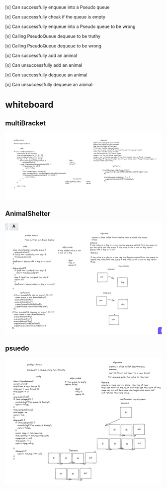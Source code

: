 
[x] Can successfully enqueue into a Pseudo queue


[x] Can successfully cheak if the queue is empty


[x] Can successfully enqueue into a Pseudo queue to be wrong


[x] Calling PseudoQueue dequeue to be truthy


[x] Calling PseudoQueue dequeue to be wrong

[x] Can successfully add an animal

[x] Can unsuccessfully add an animal

[x] Can successfully dequeue an animal

[x] Can unsuccessfully dequeue an animal



# whiteboard
## multiBracket
![multiBracket](multiBracket.png)
## AnimalShelter
![animal](animal.png)
## psuedo
![psuedo](psuedo.png)
